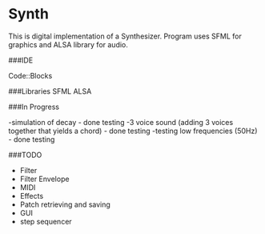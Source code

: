 # Synth

This is digital implementation of a Synthesizer. Program uses SFML for graphics and ALSA library for audio. 

###IDE

Code::Blocks

###Libraries
SFML 
ALSA

###In Progress

-simulation of decay - done testing
-3 voice sound (adding 3 voices together that yields a chord) - done testing
-testing low frequencies (50Hz) - done testing

###TODO

- Filter
- Filter Envelope
- MIDI
- Effects
- Patch retrieving and saving
- GUI
- step sequencer

